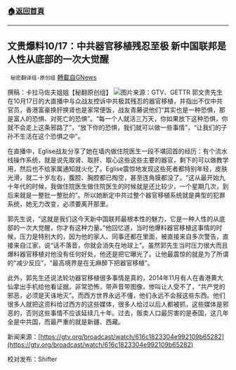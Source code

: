###  [:house:返回首頁](https://github.com/ourhimalayas/txt)
---


## 文贵爆料10/17：中共器官移植残忍至极 新中国联邦是人性从底部的一次大觉醒
` 秘密翻译组-原创组` [轉載自GNews](https://gnews.org/zh-hans/1599997/)

撰稿：卡拉马佐夫姐姐【秘翻原创组】
![](https://assets.gnews.org/wp-content/uploads/2021/10/WhatsApp-Image-2021-10-17-at-12.44.35-PM.jpeg)图片来源：GTV、GETTR
郭文贵先生在10月17日的大直播中与众战友控诉中共极其残忍的器官移植，并指出不仅中共官员，香港富豪换肝换肾也是家常便饭，战友青藤说他们“其实也是一种恐惧，那是富人的恐惧、对死亡的恐惧”。“每一个人就活三万天，你如果放下这种恐惧，你就不会走上这条邪路了”，“放下你的恐惧，我们就可以做一些事情”，“让我们的子孙不生活在这个恐惧之中”。

在直播中，Eglise战友分享了她在墙内做住院医生一段不堪回首的经历：有个流水线操作系统，就是说先取肾、取肝、取心这些这些主要的器官，剩下的可以做教学用，然后也不给家属通知就火化了。Eglise震惊地发现这些死者都特别年轻，皮肤光滑，就二十岁左右，腹腔、胸腔都已掏空，甚至连角膜都没了。“这从最开始九十年代的时候，我做住院医生做住院医生的时候就是还比较少，一个星期几次，到后来就是一整批一整批的”。所以她断定中共过整个器官移植系统就是典型的犯罪系统，她无力改变，必须要离开那里。

郭先生说，“这就是我们这今天新中国联邦最根本性的魅力，它是一种人性的从底部的一次大觉醒，你才有这种力量。”他回忆道，当时他爆料器官移植这事情的时候，压力是特别大的，因为他的家人、同事还都在里面，被直接来自多次警告，直接来自江家，说“话不落音，你就会消失在地球上”。虽然郭先生当时压力很大而且爆料器官移植对他没有任何好处，他还是把它曝光了。让他最震惊的就是为了所谓的“减少反应”，“最高境界是在无麻醉下把器官移植”。

此外，郭先生还说法轮功器官移植很多事情是真的，2014年11月有人在香港黄大仙拿出手机给他看证据，非常恐怖，带声音带图像，惨叫让人受不了，“共产党的邪恶，必须是天诛地灭”。而西方世界永远不懂，他们永远不会报这些东西。他们很多人就把这资料给过西方的这些媒体，很多人给过以后人都被抓，这些媒体是邪恶的，否则这些事情不应该延续几十年。过去，贩卖人口最厉害的是泰国，这几年全是中共国，而最严重的就是新疆、西藏。

新闻来源：[https://gtv.org/broadcast/watch/616c1823304e992109b65282](https://gtv.org/broadcast/watch/616c1823304e992109b65282)

校对发布：Shifter
